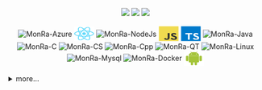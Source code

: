 <!--Hello
<h2><img src="https://emojis.slackmojis.com/emojis/images/1531849430/4246/blob-sunglasses.gif?1531849430" width="30"/> Hi 👋 , I'm MonRá! <img src="https://media.giphy.com/media/12oufCB0MyZ1Go/giphy.gif" width="50"></h2>
-->

<div>
  </p>
  <div align="center">
   <a href="https://www.facebook.com/ramon.chaib" target="_blank"><img src="https://img.shields.io/badge/-Facebook-%230077B5?style=for-the-badge&logo=facebook&logoColor=white" target="_blank"></a> 
  <a href="https://www.instagram.com/monrapps/" target="_blank"><img src="https://img.shields.io/badge/-Instagram-%23E4405F?style=for-the-badge&logo=instagram&logoColor=white" target="_blank"></a>
  <a href="https://www.linkedin.com/in/ramon-chaib-27007635/" target="_blank"><img src="https://img.shields.io/badge/-LinkedIn-%230077B5?style=for-the-badge&logo=linkedin&logoColor=white" target="_blank"></a>   
</div>
  
 <div style="display: inline_block" align="center"><br>
  <img align="center" alt="MonRa-Azure" height="30" width="40" src="https://cdn.jsdelivr.net/gh/devicons/devicon/icons/azure/azure-original.svg">
  <img align="center" alt="MonRa-React" height="30" width="40" src="https://raw.githubusercontent.com/devicons/devicon/master/icons/react/react-original.svg">
  <img align="center" alt="MonRa-NodeJs" height="30" width="40" src="https://cdn.jsdelivr.net/gh/devicons/devicon/icons/nodejs/nodejs-original.svg">
  <img align="center" alt="MonRa-Js" height="30" width="40" src="https://raw.githubusercontent.com/devicons/devicon/master/icons/javascript/javascript-original.svg">     <img align="center" alt="MonRa-Ts" height="30" width="40" src="https://raw.githubusercontent.com/devicons/devicon/master/icons/typescript/typescript-original.svg">
  <img align="center" alt="MonRa-Java" height="30" width="40" src="https://cdn.jsdelivr.net/gh/devicons/devicon/icons/java/java-original.svg">
  <img align="center" alt="MonRa-C" height="30" width="40" src="https://cdn.jsdelivr.net/gh/devicons/devicon/icons/c/c-original.svg">
  <img align="center" alt="MonRa-CS" height="30" width="40" src="https://cdn.jsdelivr.net/gh/devicons/devicon/icons/csharp/csharp-original.svg">
  <img align="center" alt="MonRa-Cpp" height="30" width="40" src="https://cdn.jsdelivr.net/gh/devicons/devicon/icons/cplusplus/cplusplus-original.svg">
  <img align="center" alt="MonRa-QT" height="30" width="40" src="https://cdn.jsdelivr.net/gh/devicons/devicon/icons/qt/qt-original.svg">
  <img align="center" alt="MonRa-Linux" height="30" width="40" src="https://cdn.jsdelivr.net/gh/devicons/devicon/icons/linux/linux-original.svg">
  <img align="center" alt="MonRa-Mysql" height="30" width="40" src="https://cdn.jsdelivr.net/gh/devicons/devicon/icons/mysql/mysql-original.svg">
  <img align="center" alt="MonRa-Docker" height="30" width="40" src="https://cdn.jsdelivr.net/gh/devicons/devicon/icons/docker/docker-original.svg">  
  <img align="center" alt="MonRa-Android" height="30" width="40" src="https://github.com/devicons/devicon/blob/master/icons/android/android-original.svg">
  
</div>
</a>

</br>
<!--
[![github activity graph](https://activity-graph.herokuapp.com/graph?username=monrapps&theme=chartreuse-dark)](https://github.com/monrapps/)
-->
<div>
<details>
      <summary>more...</summary>
      
<!--
### <img src="https://media.giphy.com/media/VgCDAzcKvsR6OM0uWg/giphy.gif" width="50"> A little more about me...  

```javascript
const monra = {
    pronouns: "He" | "Him",
    code: ["any"],
    askMeAbout: ["any"],
    technologies: {
        backEnd: {
            js: ["any"],
        },
        mobileApp: {
            native: ["Android Development"]
        },
        devOps: ["AWS", "Docker🐳", "Route53", "Nginx"],
        databases: ["mongo", "MySql", "sqlite"],
        misc: ["Firebase", "Socket.IO", "selenium", "open-cv", "php", "SuiteApp"]
    },
    architecture: ["Serverless Architecture", "Progressive web applications", "Single page applications"],
    currentFocus: "Building Robots to ease opertations",
    funFact: "There are two ways to write error-free programs; only the third one works"
};
```
-->

---
<!--START_SECTION:waka-->
![Code Time](http://img.shields.io/badge/Code%20Time-1%2C093%20hrs%2043%20mins-blue)

![Profile Views](http://img.shields.io/badge/Profile%20Views-0-blue)

![Lines of code](https://img.shields.io/badge/From%20Hello%20World%20I%27ve%20Written-3.1%20million%20lines%20of%20code-blue)

**🐱 My GitHub Data** 

> 📦 55.8 kB Used in GitHub's Storage 
 > 
> 🏆 997 Contributions in the Year 2025
 > 
> 🚫 Not Opted to Hire
 > 
> 📜 24 Public Repositories 
 > 
> 🔑 20 Private Repositories 
 > 
**I'm an Early 🐤** 

```text
🌞 Morning                8436 commits        █████████░░░░░░░░░░░░░░░░   34.07 % 
🌆 Daytime                10929 commits       ███████████░░░░░░░░░░░░░░   44.13 % 
🌃 Evening                3751 commits        ████░░░░░░░░░░░░░░░░░░░░░   15.15 % 
🌙 Night                  1648 commits        ██░░░░░░░░░░░░░░░░░░░░░░░   06.65 % 
```
📅 **I'm Most Productive on Thursday** 

```text
Monday                   4618 commits        █████░░░░░░░░░░░░░░░░░░░░   18.65 % 
Tuesday                  4561 commits        █████░░░░░░░░░░░░░░░░░░░░   18.42 % 
Wednesday                4701 commits        █████░░░░░░░░░░░░░░░░░░░░   18.98 % 
Thursday                 5251 commits        █████░░░░░░░░░░░░░░░░░░░░   21.20 % 
Friday                   3356 commits        ███░░░░░░░░░░░░░░░░░░░░░░   13.55 % 
Saturday                 1319 commits        █░░░░░░░░░░░░░░░░░░░░░░░░   05.33 % 
Sunday                   958 commits         █░░░░░░░░░░░░░░░░░░░░░░░░   03.87 % 
```


📊 **This Week I Spent My Time On** 

```text
🕑︎ Time Zone: America/Sao_Paulo

💬 Programming Languages: 
C                        6 hrs 56 mins       ██████████████░░░░░░░░░░░   55.29 % 
Other                    2 hrs 28 mins       █████░░░░░░░░░░░░░░░░░░░░   19.73 % 
Devicetree               1 hr 15 mins        ███░░░░░░░░░░░░░░░░░░░░░░   10.04 % 
Makefile                 45 mins             ██░░░░░░░░░░░░░░░░░░░░░░░   06.05 % 
Markdown                 29 mins             █░░░░░░░░░░░░░░░░░░░░░░░░   03.98 % 

🔥 Editors: 
VS Code                  12 hrs 33 mins      █████████████████████████   100.00 % 

🐱‍💻 Projects: 
gww-v6i                  9 hrs 48 mins       ████████████████████░░░░░   78.19 % 
kernel                   1 hr 27 mins        ███░░░░░░░░░░░░░░░░░░░░░░   11.63 % 
u-boot                   39 mins             █░░░░░░░░░░░░░░░░░░░░░░░░   05.22 % 
Unknown Project          31 mins             █░░░░░░░░░░░░░░░░░░░░░░░░   04.14 % 
buildroot                5 mins              ░░░░░░░░░░░░░░░░░░░░░░░░░   00.75 % 

💻 Operating System: 
WSL                      12 hrs 1 min        ████████████████████████░   95.86 % 
Windows                  31 mins             █░░░░░░░░░░░░░░░░░░░░░░░░   04.14 % 
```

**I Mostly Code in C++** 

```text
C                        15 repos            █████░░░░░░░░░░░░░░░░░░░░   18.75 % 
Java                     9 repos             ███░░░░░░░░░░░░░░░░░░░░░░   11.25 % 
Python                   7 repos             ██░░░░░░░░░░░░░░░░░░░░░░░   08.75 % 
JavaScript               7 repos             ██░░░░░░░░░░░░░░░░░░░░░░░   08.75 % 
HTML                     5 repos             ██░░░░░░░░░░░░░░░░░░░░░░░   06.25 % 
```



**Timeline**

![Lines of Code chart](https://raw.githubusercontent.com/monrapps/monrapps/master/assets/bar_graph.png)


 Last Updated on 20/03/2025 23:24:24 UTC
<!--END_SECTION:waka-->
